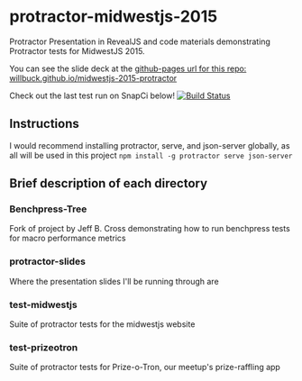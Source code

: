 # protractor-midwestjs-2015
Protractor Presentation in RevealJS and code materials demonstrating Protractor tests for MidwestJS 2015.

You can see the slide deck at the [github-pages url for this repo: willbuck.github.io/midwestjs-2015-protractor](https://willbuck.github.io/midwestjs-2015-protractor) 

Check out the last test run on SnapCi below!
[![Build Status](https://snap-ci.com/willbuck/midwestjs-2015-protractor/branch/develop/build_image)](https://snap-ci.com/willbuck/midwestjs-2015-protractor/branch/develop)

## Instructions
I would recommend installing protractor, serve, and json-server globally, as all will be used in this project
`npm install -g protractor serve json-server` 

## Brief description of each directory

### Benchpress-Tree
Fork of project by Jeff B. Cross demonstrating how to run benchpress tests for macro performance metrics

### protractor-slides
Where the presentation slides I'll be running through are

### test-midwestjs
Suite of protractor tests for the midwestjs website

### test-prizeotron
Suite of protractor tests for Prize-o-Tron, our meetup's prize-raffling app

 
